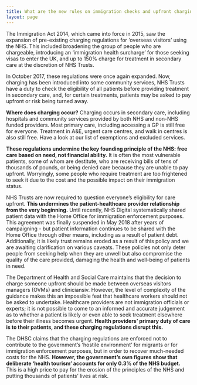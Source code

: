 ```yaml
---
title: What are the new rules on immigration checks and upfront charging?
layout: page
---
```


The Immigration Act 2014, which came into force in 2015, saw the expansion of pre-existing charging regulations for ‘overseas visitors’ using the NHS. This included broadening the group of people who are chargeable, introducing an ‘immigration health surcharge’ for those seeking visas to enter the UK, and up to 150% charge for treatment in secondary care at the discretion of NHS Trusts.

In October 2017, these regulations were once again expanded. Now, charging has been introduced into some community services, NHS Trusts have a duty to check the eligibility of all patients before providing treatment in secondary care, and, for certain treatments, patients may be asked to pay upfront or risk being turned away.

**Where does charging occur?** Charging occurs in secondary care, including hospitals and community services provided by both NHS and non-NHS funded providers. Most primary care, including accessing a GP is still free for everyone. Treatment in A&E, urgent care centres, and walk in centres is also still free. Have a look at our list of exemptions and excluded services.

**These regulations undermine the key founding principle of the NHS: free care based on need, not financial ability.** It is often the most vulnerable patients, some of whom are destitute, who are receiving bills of tens of thousands of pounds, or being denied care because they are unable to pay upfront. Worryingly, some people who require treatment are too frightened to seek it due to the cost and the possible impact on their immigration status.

NHS Trusts are now required to question everyone’s eligibility for care upfront. **This undermines the patient-healthcare provider relationship from the very beginning.** Until recently, NHS Digital systematically shared patient data with the Home Office for immigration enforcement purposes. This agreement was finally suspended in May 2018 after years of campaigning - but patient information continues to be shared with the Home Office through other means, including as a result of patient debt. Additionally, it is likely trust remains eroded as a result of this policy and we are awaiting clarification on various caveats.  These policies not only deter people from seeking help when they are unwell but also compromise the quality of the care provided, damaging the health and well-being of patients in need.

The Department of Health and Social Care maintains that the decision to charge someone upfront should be made between overseas visitors managers (OVMs) and cliniciansiv. However, the level of complexity of the guidance makes this an impossible feat that healthcare workers should not be asked to undertake. Healthcare providers are not immigration officials or experts; it is not possible to come to an informed and accurate judgement as to whether a patient is likely or even able to seek treatment elsewhere before their illness becomes urgent. **Health providers’ primary duty of care is to their patients, and these charging regulations disrupt this.**

The DHSC claims that the charging regulations are enforced not to contribute to the government’s ‘hostile environment’ for migrants or for immigration enforcement purposes, but in order to recover much-needed costs for the NHS. **However, the government’s own figures show that deliberate ‘health tourism’ accounts for only 0.3% of the NHS budget.** This is a high price to pay for the erosion of the principles of the NHS and putting thousands of patients’ lives at risk.
